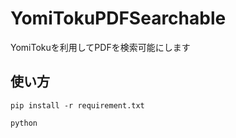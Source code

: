 # YomiTokuPDFSearchable
YomiTokuを利用してPDFを検索可能にします

## 使い方
```
pip install -r requirement.txt
```
```
python 
```
